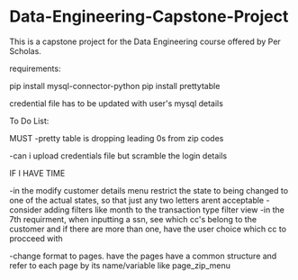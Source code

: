 # Data-Engineering-Capstone-Project
This is a capstone project for the Data Engineering course offered by Per Scholas.


requirements:

pip install mysql-connector-python
pip install prettytable

credential file has to be updated with user's mysql details






To Do List:

MUST
-pretty table is dropping leading 0s from zip codes



-can i upload credentials file but scramble the login details




IF I HAVE TIME

-in the modify customer details menu restrict the state to being changed to one of the actual states, so that just any two letters arent acceptable
-consider adding filters like month to the transaction type filter view
-in the 7th requirment, when inputting a ssn, see which cc's belong to the customer and if there are more than one, have the user choice which cc to procceed with



-change format to pages.  have the pages have a common structure and refer to each page by its name/variable like page_zip_menu